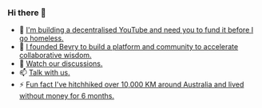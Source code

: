 ### Hi there 👋

- 🎥 [I'm building a decentralised YouTube and need you to fund it before I go homeless.](https://github.com/sponsors/balupton)
- 🔭 [I founded Bevry to build a platform and community to accelerate collaborative wisdom.](https://bevry.me)
- 🌱 [Watch our discussions.](https://bevry.me/youtube)
- 📫 [Talk with us.](https://bevry.me/discord)
- ⚡ [Fun fact I've hitchhiked over 10,000 KM around Australia and lived without money for 6 months.](https://gist.github.com/balupton/d08bbcdcf25cd38b135743e16050a1e9)
